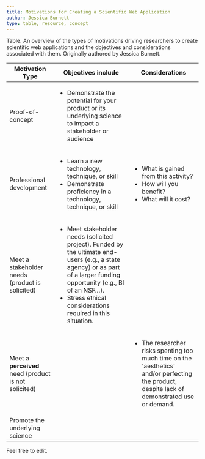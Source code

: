 ```yaml
---
title: Motivations for Creating a Scientific Web Application
author: Jessica Burnett
type: table, resource, concept
---
```


Table. An overview of the types of motivations driving researchers to create scientific web applications and the objectives and considerations associated with them. Originally authored by Jessica Burnett. 

| Motivation Type                                             | Objectives include                                                                                                                                                                                                               | Considerations                                                                                                                                     |
|-------------------------------------------------------------|----------------------------------------------------------------------------------------------------------------------------------------------------------------------------------------------------------------------------------|----------------------------------------------------------------------------------------------------------------------------------------------------|
| Proof-of-concept                                            | <ul><li>Demonstrate the potential for your product or its underlying science to impact a stakeholder or audience                                                             </li></ul>                                                            |                                                                                                                                                    |
| Professional development                                    | <ul><li>Learn a new technology, technique, or skill</li><li>Demonstrate proficiency in a technology, technique, or skill</li></ul> | <ul><li>What is gained from this activity?</li><li> How will you benefit?</li><li> What will it cost?</li></ul>                                                                        |
| Meet a stakeholder needs (product is solicited)               | <ul><li>Meet stakeholder needs (solicited project). Funded by the ultimate end-users (e.g., a state agency) or as part of a larger funding opportunity (e.g., BI of an NSF…). </li><li>Stress ethical considerations required in this situation.</ul> |                                                                                                                                                    |
| Meet a __perceived__ need (product is not solicited) |                                                                                                                                                                                                                                  | <ul><li>The researcher risks spenting too much time on the 'aesthetics' and/or perfecting the product, despite lack of demonstrated use or demand.</li></ul> |
| Promote the underlying science                              |                                                                                                                                                                                                                                  |                                                                                                                                                    |
Feel free to edit.
